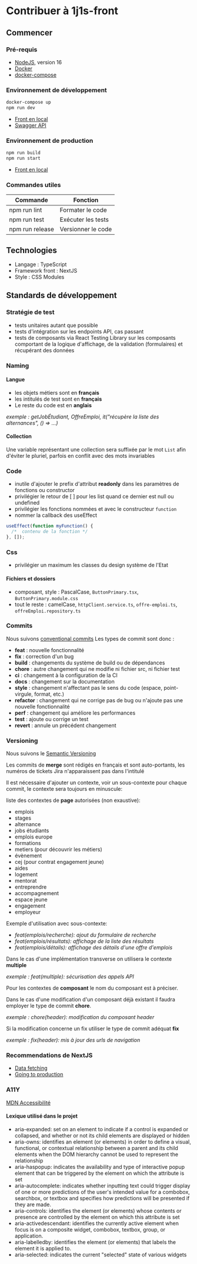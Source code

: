 Contribuer à 1j1s-front
===

Commencer
---

### Pré-requis
* [NodeJS](https://nodejs.org/fr/), version 16
* [Docker](https://docs.docker.com/desktop/)
* [docker-compose](https://docs.docker.com/compose/)

### Environnement de développement
```bash
docker-compose up
npm run dev
```

* [Front en local](http://localhost:3000)
* [Swagger API](http://localhost:3000/api)

### Environnement de production
```bash
npm run build
npm run start
```
* [Front en local](http://localhost:3000)


### Commandes utiles
| Commande        | Fonction               |
| --------------- | ---------------------- |
| npm run lint    | Formater le code       |
| npm run test    | Exécuter les tests     |
| npm run release | Versionner le code     |


Technologies
---
* Langage : TypeScript
* Framework front : NextJS
* Style : CSS Modules

Standards de développement
---
### Stratégie de test
* tests unitaires autant que possible
* tests d'intégration sur les endpoints API, cas passant
* tests de composants via React Testing Library sur les composants comportant de la logique d'affichage, de la validation (formulaires) et récupérant des données

### Naming

#### Langue
* les objets métiers sont en **français**
* les intitulés de test sont en **français**
* Le reste du code est en **anglais**

_exemple : getJobÉtudiant, OffreEmploi, it("récupère la liste des alternances", () => ...)_

#### Collection
Une variable représentant une collection sera suffixée par le mot `List` afin d'éviter le pluriel, parfois en conflit avec des mots invariables

### Code
* inutile d'ajouter le prefix d'attribut **readonly** dans les paramètres de fonctions ou constructor
* privilégier le retour de [ ] pour les list quand ce dernier est null ou undefined
* privilégier les fonctions nommées et avec le constructeur `function`
* nommer la callback des useEffect

```javascript
useEffect(function myFunction() {
  /*  contenu de la fonction */
}, []);
```

### Css
* privilégier un maximum les classes du design système de l'Etat

#### Fichiers et dossiers
* composant, style : PascalCase, `ButtonPrimary.tsx`, `ButtonPrimary.module.css`
* tout le reste : camelCase, `httpClient.service.ts`, `offre-emploi.ts`, `offreEmploi.repository.ts`

### Commits
Nous suivons [conventional commits](https://conventionalcommits.org/)
Les types de commit sont donc :
* **feat** : nouvelle fonctionnalité
* **fix** : correction d'un bug
* **build** : changements du système de build ou de dépendances
* **chore** : autre changement qui ne modifie ni fichier src, ni fichier test
* **ci** : changement à la configuration de la CI
* **docs** : changement sur la documentation
* **style** : changement n'affectant pas le sens du code (espace, point-virgule, format, etc.)
* **refactor** : changement qui ne corrige pas de bug ou n'ajoute pas une nouvelle fonctionnalité
* **perf** : changement qui améliore les performances
* **test** : ajoute ou corrige un test
* **revert** : annule un précédent changement

### Versioning
Nous suivons le [Semantic Versioning](https://semver.org)

Les commits de **merge** sont rédigés en français et sont auto-portants, les numéros de tickets Jira n'apparaissent pas dans l'intitulé

Il est nécessaire d'ajouter un contexte, voir un sous-contexte pour chaque commit, le contexte sera toujours en minuscule:


liste des contextes de **page** autorisées (non exaustive):
- emplois
- stages
- alternance
- jobs étudiants
- emplois europe
- formations
- metiers (pour découvrir les métiers)
- évènement
- cej (pour contrat engagement jeune)
- aides
- logement
- mentorat
- entreprendre
- accompagnement
- espace jeune  
- engagement 
- employeur
  
Exemple d'utilisation avec sous-contexte:

- _feat(emplois/recherche): ajout du formulaire de recherche_
- _feat(emplois/résultats): affichage de la liste des résultats_
- _feat(emplois/détails): affichage des détails d'une offre d'emplois_

Dans le cas d'une implémentation transverse on utilisera le contexte **multiple**

_exemple : feat(multiple): sécurisation des appels API_

Pour les contextes de **composant** le nom du composant est à préciser.

Dans le cas d'une modification d'un composant déjà existant il faudra employer le type de commit **chore**.

_exemple : chore(header): modification du composant header_

Si la modification concerne un fix utiliser le type de commit adéquat **fix**

_exemple : fix(header): mis à jour des urls de navigation_


### Recommendations de NextJS
* [Data fetching](https://nextjs.org/docs/basic-features/data-fetching/overview)
* [Going to production](https://nextjs.org/docs/going-to-production)


### A11Y
[MDN Accessibilité](https://developer.mozilla.org/en-US/docs/Web/Accessibility/ARIA)

#### Lexique utilisé dans le projet

- aria-expanded: set on an element to indicate if a control is expanded or collapsed, and whether or not its child elements are displayed or hidden
- aria-owns: identifies an element (or elements) in order to define a visual, functional, or contextual relationship between a parent and its child elements when the DOM hierarchy cannot be used to represent the relationship
- aria-haspopup: indicates the availability and type of interactive popup element that can be triggered by the element on which the attribute is set
- aria-autocomplete: indicates whether inputting text could trigger display of one or more predictions of the user's intended value for a combobox, searchbox, or textbox and specifies how predictions will be presented if they are made.
- aria-controls: identifies the element (or elements) whose contents or presence are controlled by the element on which this attribute is set
- aria-activedescendant: identifies the currently active element when focus is on a composite widget, combobox, textbox, group, or application.
- aria-labelledby: identifies the element (or elements) that labels the element it is applied to.
- aria-selected: indicates the current "selected" state of various widgets
